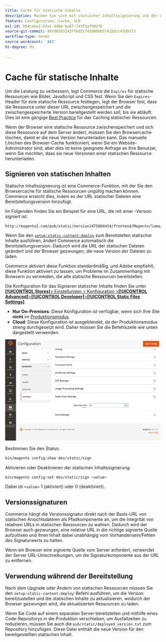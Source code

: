```yaml
---
title: Cache für statische Inhalte
description: Machen Sie sich mit statischer Inhaltssignierung und der Aktivierung oder Deaktivierung der Funktion vertraut.
feature: Configuration, Cache, SCD
exl-id: b54ceea2-b3a1-4dbb-ba87-743f2af0d2fb
source-git-commit: 987d65b52437fbd21f41600bb5741b3cc43d01f3
workflow-type: tm+mt
source-wordcount: '462'
ht-degree: 0%

---
```


# Cache für statische Inhalte

Um die Leistung zu verbessern, legt Commerce die `Expires` für statische Ressourcen wie Bilder, JavaScript und CSS fest.
Wenn Sie den `Expires`-Header für eine statische Ressource festlegen, legt der Browser fest, dass die Ressource unter dieser URL zwischengespeichert und die zwischengespeicherte Version bereitgestellt werden soll, bis sie abläuft.
Dies ist eine gängige [Best Practice](https://developer.yahoo.com/performance/rules.html#expires=) für das Caching statischer Ressourcen.

Wenn der Browser eine statische Ressource zwischenspeichert und sich diese Ressource auf dem Server ändert, müssen Sie den Browsercache löschen, damit er die neue Version herunterladen kann.
Das manuelle Löschen des Browser-Cache funktioniert, wenn Sie ein Website-Administrator sind, aber dies ist keine geeignete Anfrage an Ihre Benutzer, wenn Sie möchten, dass sie neue Versionen einer statischen Ressource herunterladen.

## Signieren von statischen Inhalten

Statische Inhaltssignierung ist eine Commerce-Funktion, mit der Sie den Browsercache für statische Ressourcen ungültig machen können.
Commerce erreicht dies, indem es der URL statischer Dateien eine Bereitstellungsversion hinzufügt.

Im Folgenden finden Sie ein Beispiel für eine URL, die mit einer -Version signiert ist:

```
http://magento2.com/pub/static/version1475604434/frontend/Magento/luma/en_US/images/logo.svg
```

Wenn Sie den [`setup:static-content:deploy`](../cli/static-view-file-deployment.md) zum Bereitstellen statischer Inhalte ausführen, ändert Commerce automatisch die Bereitstellungsversion.
Dadurch wird die URL der statischen Dateien geändert und der Browser gezwungen, die neue Version der Dateien zu laden.

Commerce aktiviert diese Funktion standardmäßig, und Adobe empfiehlt, diese Funktion aktiviert zu lassen, um Probleme im Zusammenhang mit Browsern zu vermeiden, die alte statische Ressourcen bereitstellen.

Die Konfiguration für das Signieren statischer Inhalte finden Sie unter [**[!UICONTROL Stores]**> Einstellungen > Konfiguration >**[!UICONTROL Advanced]**>**[!UICONTROL Developer]**>**[!UICONTROL Static Files Settings]**](https://experienceleague.adobe.com/de/docs/commerce-admin/systems/tools/developer-tools#static-file-signatures).

- **Nur On-Premises**: Diese Konfiguration ist verfügbar, wenn sich Ihre Site **nicht** im [Produktionsmodus](https://experienceleague.adobe.com/docs/commerce-operations/configuration-guide/setup/application-modes.html?lang=de#production-mode).
- **Cloud**: Diese Konfiguration ist ausgeblendet, da der Produktionsmodus streng durchgesetzt wird. Daher müssen Sie die Befehlszeile wie unten dargestellt verwenden.

![Statische Dateieinstellungen](../../assets/configuration/static-files-settings.png)

Bestimmen Sie den Status:

```bash
bin/magento config:show dev/static/sign
```

Aktivieren oder Deaktivieren der statischen Inhaltssignierung:

```bash
bin/magento config:set dev/static/sign <value>
```

Dabei ist `<value>` 1 (aktiviert) oder 0 (deaktiviert).

## Versionssignaturen

Commerce hängt die Versionssignatur direkt nach der Basis-URL von statischen Ansichtsdateien als Pfadkomponente an, um die Integrität von relativen URLs in statischen Ressourcen zu wahren.
Dadurch wird der Browser auch gezwungen, eine relative URL in die richtige signierte Quelle aufzulösen und ihren Inhalt dabei unabhängig vom Vorhandensein/Fehlen des Signaturwerts zu halten.

Wenn ein Browser eine signierte Quelle vom Server anfordert, verwendet der Server URL-Umschreibungen, um die Signaturkomponente aus der URL zu entfernen.

## Verwendung während der Bereitstellung

Nach dem Upgrade oder Ändern von statischen Ressourcen müssen Sie den `setup:static-content:deploy`-Befehl ausführen, um die Version bereitzustellen und die statischen Inhalte zu aktualisieren, wodurch der Browser gezwungen wird, die aktualisierten Ressourcen zu laden.

Wenn Sie Code auf einem separaten Server bereitstellen und mithilfe eines Code-Repositorys in die Produktion verschieben, um Ausfallzeiten zu reduzieren, müssen Sie auch die `pub/static/deployed_version.txt` zum Repository hinzufügen.
Diese Datei enthält die neue Version für den bereitgestellten statischen Inhalt.
